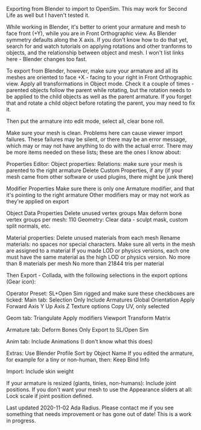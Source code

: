 Exporting from Blender to import to OpenSim. This may work for Second Life as well but I haven't tested it.

While working in Blender, it's better to orient your armature and mesh to face front (+Y), while you are in Front Orthographic view. As Blender symmetry defaults along the X axis. If you don't know how to do that yet, search for and watch tutorials on applying rotations and other tranforms to objects, and the relationship between object and mesh. I won't list links here - Blender changes too fast. 

To export from Blender, however, make sure your armature and all its meshes are oriented to face +X - facing to your right in Front Orthographic view. Apply all transformations in Object mode. Check it a couple of times - parented objects follow the parent while rotating, but the rotation needs to be applied to the child objects as well as the parent armature. If you forget that and rotate a child object before rotating the parent, you may need to fix it. 

Then put the armature into edit mode, select all, clear bone roll.

Make sure your mesh is clean. Problems here can cause viewer import failures. These failures may be silent, or there may be an error message, which may or may not have anything to do with the actual error. 
There may be more items needed on these lists; these are the ones I know about:  

Properties Editor: 
Object properties:
Relations: make sure your mesh is parented to the right armature
Delete Custom Properties, if any (if your mesh came from other software or used plugins, there might be junk there)

Modifier Properties
Make sure there is only one Armature modifier, and that it's pointing to the right armature
Other modifiers may or may not work as they're applied on export

Object Data Properties
Delete unused vertex groups
Max deform bone vertex groups per mesh: 110
Geometry: Clear data - sculpt mask, custom split normals, etc.

Material properties:
Delete unused materials from each mesh
Rename materials: no spaces nor special characters. 
Make sure all verts in the mesh are assigned to a material
If you made LOD or physics versions, each one must have the same material as the high LOD or physics version. 
No more than 8 materials per mesh
No more than 21844 tris per material

Then Export - Collada, with the following selections in the export options (Gear icon):

Operator Preset: SL+Open Sim rigged 
and make sure these checkboxes are ticked:
Main tab:
Selection Only
Include Armatures
Global Orientation Apply
Forward Axis Y
Up Axis Z
Texture options
Copy
UV, only selected

Geom tab:
Triangulate 
Apply modifiers Viewport
Transform Matrix

Armature tab:
Deform Bones Only
Export to SL/Open Sim

Anim tab:
Include Animations (I don't know what this does)

Extras:
Use Blender Profile
Sort by Object Name
If you edited the armature, for example for a tiny or non-human, then:
Keep Bind Info


Import:
Include skin weight

If your armature is resized (giants, tinies, non-humans): Include joint positions.
If you don't want your mesh to use the Appearance sliders at all: Lock scale if joint position defined.

Last updated 2020-11-02 Ada Radius. Please contact me if you see something that needs improvement or has gone out of date! This is a work in progress. 
